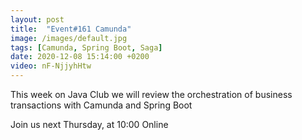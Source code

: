 ```yaml
---
layout: post
title:  "Event#161 Camunda"
image: /images/default.jpg
tags: [Camunda, Spring Boot, Saga]
date: 2020-12-08 15:14:00 +0200
video: nF-NjjyhHtw
---
```


This week on Java Club we will review the orchestration of business transactions with Camunda and Spring Boot[]()

Join us next Thursday, at 10:00 Online
